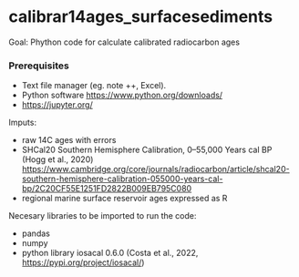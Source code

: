 # calibrar14ages_surfacesediments

Goal: Phython code for calculate calibrated radiocarbon ages 

### Prerequisites
- Text file manager (eg. note ++, Excel).
- Python software https://www.python.org/downloads/ 
- https://jupyter.org/ 

Imputs:
- raw 14C ages with errors
- SHCal20 Southern Hemisphere Calibration, 0–55,000 Years cal BP (Hogg et al., 2020) https://www.cambridge.org/core/journals/radiocarbon/article/shcal20-southern-hemisphere-calibration-055000-years-cal-bp/2C20CF55E1251FD2822B009EB795C080 
- regional marine surface reservoir ages expressed as R 

Necesary libraries to be imported to run the code: 
- pandas 
- numpy
- python library iosacal 0.6.0 (Costa et al., 2022, https://pypi.org/project/iosacal/) 
